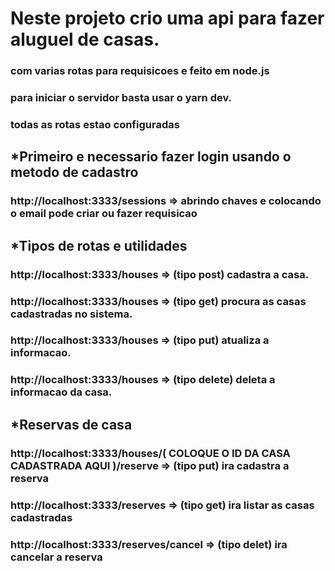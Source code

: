 # Neste projeto crio uma api para fazer aluguel de casas.

### com varias rotas para requisicoes e feito em node.js
### para iniciar o servidor basta usar o yarn dev.
### todas as rotas estao configuradas


## *Primeiro e necessario fazer login usando o metodo de cadastro

### http://localhost:3333/sessions => abrindo chaves e colocando o email pode criar ou fazer requisicao

## *Tipos de rotas e utilidades

### http://localhost:3333/houses => (tipo post) cadastra a casa.
### http://localhost:3333/houses => (tipo get) procura as casas cadastradas no sistema.
### http://localhost:3333/houses => (tipo put) atualiza a informacao.
### http://localhost:3333/houses => (tipo delete) deleta a informacao da casa.

## *Reservas de casa

### http://localhost:3333/houses/( COLOQUE O ID DA CASA CADASTRADA AQUI )/reserve => (tipo put) ira cadastra a reserva
### http://localhost:3333/reserves => (tipo get) ira listar as casas cadastradas
### http://localhost:3333/reserves/cancel => (tipo delet) ira cancelar a reserva
